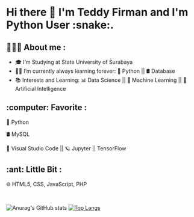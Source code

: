 <h1> Hi there 👋 I'm Teddy Firman and I'm Python User :snake:.</h1>

<h2>👨🏻‍💻  About me :</h2>

- :mortar_board: I’m Studying at State University of Surabaya 
- 🧑‍💻 I’m currently always learning forever: :snake: Python || 🛢 Database 
- :books: Interests and Learning: :bar_chart: Data Science || :space_invader: Machine Learning || 🤖 Artificial Intelligence


<h2>:computer:  Favorite :</h2>

:snake: Python 

🛢   MySQL

🔧   Visual Studio Code || 🪐 Jupyter || TensorFlow

<h2> :ant: Little Bit : </h2>

🌐   HTML5, CSS, JavaScript, PHP



<br>

![Anurag's GitHub stats](https://github-readme-stats.vercel.app/api?username=TeddyFirman&show_icons=true&theme=tokyonight&line_height=20)    [![Top Langs](https://github-readme-stats.vercel.app/api/top-langs/?username=TeddyFirman&layout=compact&theme=tokyonight&card_width=300&langs_count=10)](https://github.com/anuraghazra/github-readme-stats)







